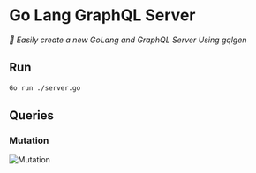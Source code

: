 # Go Lang GraphQL Server

_👀 Easily create a new GoLang and GraphQL Server Using gqlgen_

## Run

```bash
Go run ./server.go
```

## Queries
### Mutation
![Mutation](https://www.github.com/fruxc/go-graphql/assets/findAll.png?raw=true "Mutation Query")